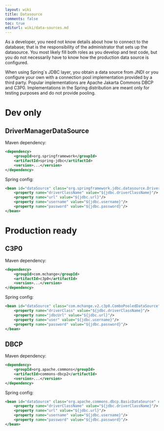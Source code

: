 ```yaml
---
layout: wiki
title: Datasource
comments: false
toc: true
editurl: wiki/data-sources.md
---
```


As a developer, you need not know details about how to connect to the database; that is the responsibility of the administrator that sets up the datasource. You most likely fill both roles as you develop and test code, but you do not necessarily have to know how the production data source is configured.

When using Spring`s JDBC layer, you obtain a data source from JNDI or you configure your own with a connection pool implementation provided by a third party. Popular implementations are Apache Jakarta Commons DBCP and C3P0. Implementations in the Spring distribution are meant only for testing purposes and do not provide pooling.

# Dev only

## DriverManagerDataSource

Maven dependency:

```xml
<dependency>
	<groupId>org.springframework</groupId>
	<artifactId>spring-jdbc</artifactId>
	<version>...</version>
</dependency>
```

Spring config:

```xml
<bean id="dataSource" class="org.springframework.jdbc.datasource.DriverManagerDataSource">
    <property name="driverClassName" value="${jdbc.driverClassName}"/>
    <property name="url" value="${jdbc.url}"/>
    <property name="username" value="${jdbc.username}"/>
    <property name="password" value="${jdbc.password}"/>
</bean>
```

# Production ready

## C3P0

Maven dependency:

```xml
<dependency>
	<groupId>com.mchange</groupId>
	<artifactId>c3p0</artifactId>
	<version>...</version>
</dependency>
```

Spring config:

```xml
<bean id="dataSource" class="com.mchange.v2.c3p0.ComboPooledDataSource" destroy-method="close">
    <property name="driverClass" value="${jdbc.driverClassName}"/>
    <property name="jdbcUrl" value="${jdbc.url}"/>
    <property name="user" value="${jdbc.username}"/>
    <property name="password" value="${jdbc.password}"/>
</bean>
```

## DBCP

Maven dependency:

```xml
<dependency>
	<groupId>org.apache.commons</groupId>
	<artifactId>commons-dbcp2</artifactId>
	<version>...</version>
</dependency>
```

Spring config:

```xml
<bean id="dataSource" class="org.apache.commons.dbcp.BasicDataSource" destroy-method="close">
    <property name="driverClassName" value="${jdbc.driverClassName}"/>
    <property name="url" value="${jdbc.url}"/>
    <property name="username" value="${jdbc.username}"/>
    <property name="password" value="${jdbc.password}"/>
</bean>
```